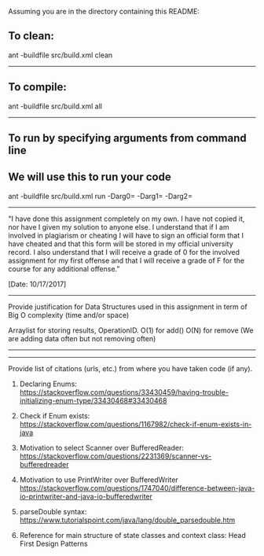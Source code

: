 
Assuming you are in the directory containing this README:

## To clean:
ant -buildfile src/build.xml clean

-----------------------------------------------------------------------
## To compile: 
ant -buildfile src/build.xml all

-----------------------------------------------------------------------
## To run by specifying arguments from command line 
## We will use this to run your code
ant -buildfile src/build.xml run -Darg0=<InputFile> -Darg1=<OutputFile> -Darg2=<DebugValue>

-----------------------------------------------------------------------

"I have done this assignment completely on my own. I have not copied
it, nor have I given my solution to anyone else. I understand that if
I am involved in plagiarism or cheating I will have to sign an
official form that I have cheated and that this form will be stored in
my official university record. I also understand that I will receive a
grade of 0 for the involved assignment for my first offense and that I
will receive a grade of F for the course for any additional
offense.”

[Date: 10/17/2017]

-----------------------------------------------------------------------

Provide justification for Data Structures used in this assignment in
term of Big O complexity (time and/or space)

Arraylist for storing results, OperationID. O(1) for add() O(N) for 
remove (We are adding data often but not removing often)

-----------------------------------------------------------------------

-----------------------------------------------------------------------

Provide list of citations (urls, etc.) from where you have taken code
(if any).

1) Declaring Enums:
https://stackoverflow.com/questions/33430459/having-trouble-initializing-enum-type/33430468#33430468

2) Check if Enum exists:
https://stackoverflow.com/questions/1167982/check-if-enum-exists-in-java

3) Motivation to select Scanner over BufferedReader:
https://stackoverflow.com/questions/2231369/scanner-vs-bufferedreader

4) Motivation to use PrintWriter over BufferedWriter
https://stackoverflow.com/questions/1747040/difference-between-java-io-printwriter-and-java-io-bufferedwriter

5) parseDouble syntax:
https://www.tutorialspoint.com/java/lang/double_parsedouble.htm

6) Reference for main structure of state classes and context class:
Head First Design Patterns